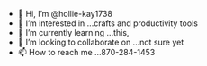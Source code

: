 - 👋 Hi, I’m @hollie-kay1738
- 👀 I’m interested in ...crafts and productivity tools
- 🌱 I’m currently learning ...this, 
- 💞️ I’m looking to collaborate on ...not sure yet
- 📫 How to reach me ...870-284-1453

<!---
hollie-kay1738/hollie-kay1738 is a ✨ special ✨ repository because its `README.md` (this file) appears on your GitHub profile.
You can click the Preview link to take a look at your changes.
--->
